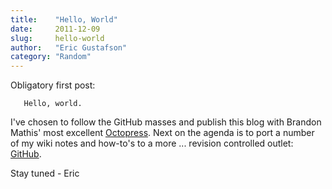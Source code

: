 ```yaml
---
title:    "Hello, World"
date:     2011-12-09
slug:     hello-world
author:   "Eric Gustafson"
category: "Random"
---
```


Obligatory first post:

```
   Hello, world.
```

I've chosen to follow the GitHub masses and publish this blog with
Brandon Mathis' most excellent [Octopress](http://octopress.org/).
Next on the agenda is to port a number of my wiki notes and how-to's
to a more ... revision controlled outlet:
[GitHub](https://github.com).

Stay tuned - Eric
